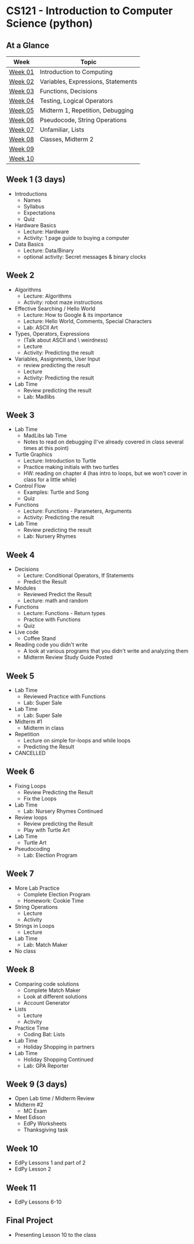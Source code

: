 # CS121 - Introduction to Computer Science (python)

## At a Glance

| Week                | Topic
|---------------------|-----------------------------------------
| [Week 01](#week-1)  | Introduction to Computing
| [Week 02](#week-2)  | Variables, Expressions, Statements
| [Week 03](#week-3)  | Functions, Decisions
| [Week 04](#week-4)  | Testing, Logical Operators
| [Week 05](#week-5)  | Midterm 1, Repetition, Debugging
| [Week 06](#week-6)  | Pseudocode, String Operations
| [Week 07](#week-7)  | Unfamiliar, Lists
| [Week 08](#week-8)  | Classes, Midterm 2
| [Week 09](#week-9)  |
| [Week 10](#week-10) |

## Week 1 (3 days)
- Introductions
  + Names
  + Syllabus
  + Expectations
  + Quiz
- Hardware Basics
  + Lecture: Hardware
  + Activity: 1 page guide to buying a computer
- Data Basics
  + Lecture: Data/Binary
  + optional activity: Secret messages & binary clocks

## Week 2
- Algorithms
  + Lecture: Algorithms
  + Activity: robot maze instructions
- Effective Searching / Hello World
  + Lecture: How to Google & its importance
  + Lecture: Hello World, Comments, Special Characters
  + Lab: ASCII Art
- Types, Operators, Expressions
  + (Talk about ASCII and \\ weirdness)
  + Lecture
  + Activity: Predicting the result
- Variables, Assignments, User Input
  + review predicting the result
  + Lecture
  + Activity: Predicting the result
- Lab Time
  + Review predicting the result
  + Lab: Madlibs

## Week 3
- Lab Time
  + MadLibs lab Time
  + Notes to read on debugging (I've already covered in class several times at this point)
- Turtle Graphics
  - Lecture: Introduction to Turtle
  - Practice making initials with two turtles
  - HW: reading on chapter 4 (has intro to loops, but we won't cover in class for a little while)
- Control Flow
  + Examples: Turtle and Song
  + Quiz
- Functions
  + Lecture: Functions - Parameters, Arguments
  + Activity: Predicting the result
- Lab Time
  + Review predicting the result
  + Lab: Nursery Rhymes

## Week 4
- Decisions
  + Lecture: Conditional Operators, If Statements
  + Predict the Result
- Modules
  + Reviewed Predict the Result
  + Lecture: math and random
- Functions
  + Lecture: Functions - Return types
  + Practice with Functions
  + Quiz
- Live code
  + Coffee Stand
- Reading code you didn't write
  + A look at various programs that you didn't write and analyzing them
  + Midterm Review Study Guide Posted

## Week 5
- Lab Time
  + Reviewed Practice with Functions
  + Lab: Super Sale
- Lab Time
  + Lab: Super Sale
- Midterm \#1
  + Midterm in class
- Repetition
  + Lecture on simple for-loops and while loops
  + Predicting the Result
- CANCELLED

## Week 6
- Fixing Loops
  + Review Predicting the Result
  + Fix the Loops
- Lab Time
  + Lab: Nursery Rhymes Continued
- Review loops
  + Review predicting the Result
  + Play with Turtle Art
- Lab Time
  + Turtle Art
- Pseudocoding
  + Lab: Election Program

## Week 7
- More Lab Practice
  + Complete Election Program
  + Homework: Cookie Time
- String Operations
  + Lecture
  + Activity
- Strings in Loops
  + Lecture
- Lab Time
  + Lab: Match Maker
- No class

## Week 8
- Comparing code solutions
  + Complete Match Maker
  + Look at different solutions
  + Account Generator
- Lists
  + Lecture
  + Activity
- Practice Time
  + Coding Bat: Lists
- Lab Time
  + Holiday Shopping in partners
- Lab Time
  + Holiday Shopping Continued
  + Lab: GPA Reporter

## Week 9 (3 days)
- Open Lab time / Midterm Review
- Midterm \#2
  + MC Exam
- Meet Edison
  + EdPy Worksheets
  + Thanksgiving task

## Week 10
- EdPy Lessons 1 and part of 2
- EdPy Lesson 2

## Week 11
- EdPy Lessons 6-10

## Final Project
- Presenting Lesson 10 to the class
